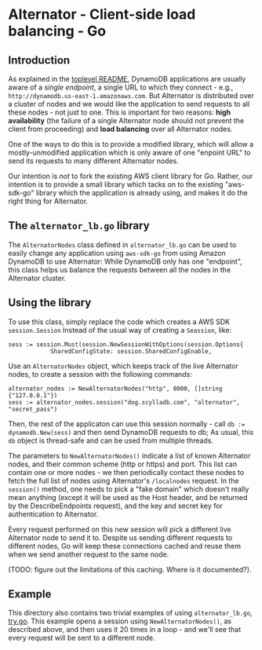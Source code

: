 # Alternator - Client-side load balancing - Go

## Introduction

As explained in the [toplevel README](../../README.md), DynamoDB applications
are usually aware of a _single endpoint_, a single URL to which they
connect - e.g., `http://dynamodb.us-east-1.amazonaws.com`. But Alternator
is distributed over a cluster of nodes and we would like the application to
send requests to all these nodes - not just to one. This is important for two
reasons: **high availability** (the failure of a single Alternator node should
not prevent the client from proceeding) and **load balancing** over all
Alternator nodes.

One of the ways to do this is to provide a modified library, which will
allow a mostly-unmodified application which is only aware of one
"enpoint URL" to send its requests to many different Alternator nodes.

Our intention is _not_ to fork the existing AWS client library for Go.
Rather, our intention is to provide a small library which tacks on to
the existing "aws-sdk-go" library which the application is already using,
and makes it do the right thing for Alternator.

## The `alternator_lb.go` library

The `AlternatorNodes` class defined in `alternator_lb.go` can be used to
easily change any application using `aws-sdk-go` from using Amazon DynamoDB
to use Alternator: While DynamoDB only has one "endpoint", this class helps
us balance the requests between all the nodes in the Alternator cluster.

## Using the library

To use this class, simply replace the code which creates a AWS SDK
`session.Session`
Instead of the usual way of creating a `Seassion`, like:

```golang
sess := session.Must(session.NewSessionWithOptions(session.Options{
            SharedConfigState: session.SharedConfigEnable,
```

Use an `AlternatorNodes` object, which keeps track of the live Alternator
nodes, to create a session with the following commands:

```golang
alternator_nodes := NewAlternatorNodes("http", 8000, []string {"127.0.0.1"})
sess := alternator_nodes.session("dog.scylladb.com", "alternator", "secret_pass")
```

Then, the rest of the applicaton can use this session normally - call
`db := dynamodb.New(sess)` and then send DynamoDB requests to db; As
usual, this `db` object is thread-safe and can be used from multiple
threads.

The parameters to `NewAlternatorNodes()` indicate a list of known
Alternator nodes, and their common scheme (http or https) and port.
This list can contain one or more nodes - we then periodically contact
these nodes to fetch the full list of nodes using Alternator's
`/localnodes` request. In the `session()` method, one needs to pick a
"fake domain" which doesn't really mean anything (except it will be used as
the Host header, and be returned by the DescribeEndpoints request), and
the key and secret key for authentication to Alternator.

Every request performed on this new session will pick a different live
Alternator node to send it to. Despite us sending different requests
to different nodes, Go will keep these connections cached and reuse them
when we send another request to the same node.

(TODO: figure out the limitations of this caching. Where is it documented?).

## Example

This directory also contains two trivial examples of using `alternator_lb.go`,
[try.go](try.go). This example opens a session using `NewAlternatorNodes()`, as
described above, and then uses it 20 times in a loop - and we'll see
that every request will be sent to a different node.
